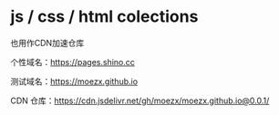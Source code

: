 # js / css / html colections 

也用作CDN加速仓库

个性域名：https://pages.shino.cc

测试域名：https://moezx.github.io

CDN 仓库：https://cdn.jsdelivr.net/gh/moezx/moezx.github.io@0.0.1/
